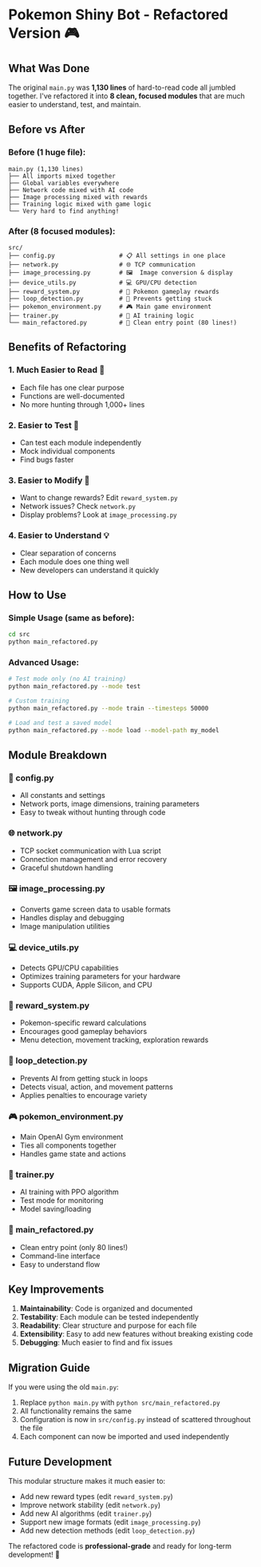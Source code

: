 # Pokemon Shiny Bot - Refactored Version 🎮

## What Was Done

The original `main.py` was **1,130 lines** of hard-to-read code all jumbled together. I've refactored it into **8 clean, focused modules** that are much easier to understand, test, and maintain.

## Before vs After

### Before (1 huge file):
```
main.py (1,130 lines)
├── All imports mixed together
├── Global variables everywhere  
├── Network code mixed with AI code
├── Image processing mixed with rewards
├── Training logic mixed with game logic
└── Very hard to find anything!
```

### After (8 focused modules):
```
src/
├── config.py                  # 📋 All settings in one place
├── network.py                 # 🌐 TCP communication 
├── image_processing.py        # 🖼️  Image conversion & display
├── device_utils.py            # 💻 GPU/CPU detection
├── reward_system.py           # 🎯 Pokemon gameplay rewards
├── loop_detection.py          # 🔄 Prevents getting stuck
├── pokemon_environment.py     # 🎮 Main game environment
├── trainer.py                 # 🤖 AI training logic
└── main_refactored.py         # 🚀 Clean entry point (80 lines!)
```

## Benefits of Refactoring

### 1. **Much Easier to Read** 📖
- Each file has one clear purpose
- Functions are well-documented
- No more hunting through 1,000+ lines

### 2. **Easier to Test** 🧪
- Can test each module independently
- Mock individual components
- Find bugs faster

### 3. **Easier to Modify** 🔧
- Want to change rewards? Edit `reward_system.py`
- Network issues? Check `network.py`
- Display problems? Look at `image_processing.py`

### 4. **Easier to Understand** 💡
- Clear separation of concerns
- Each module does one thing well
- New developers can understand it quickly

## How to Use

### Simple Usage (same as before):
```bash
cd src
python main_refactored.py
```

### Advanced Usage:
```bash
# Test mode only (no AI training)
python main_refactored.py --mode test

# Custom training
python main_refactored.py --mode train --timesteps 50000

# Load and test a saved model
python main_refactored.py --mode load --model-path my_model
```

## Module Breakdown

### 🔧 config.py
- All constants and settings
- Network ports, image dimensions, training parameters
- Easy to tweak without hunting through code

### 🌐 network.py  
- TCP socket communication with Lua script
- Connection management and error recovery
- Graceful shutdown handling

### 🖼️ image_processing.py
- Converts game screen data to usable formats
- Handles display and debugging
- Image manipulation utilities

### 💻 device_utils.py
- Detects GPU/CPU capabilities
- Optimizes training parameters for your hardware
- Supports CUDA, Apple Silicon, and CPU

### 🎯 reward_system.py
- Pokemon-specific reward calculations
- Encourages good gameplay behaviors
- Menu detection, movement tracking, exploration rewards

### 🔄 loop_detection.py
- Prevents AI from getting stuck in loops
- Detects visual, action, and movement patterns
- Applies penalties to encourage variety

### 🎮 pokemon_environment.py
- Main OpenAI Gym environment
- Ties all components together
- Handles game state and actions

### 🤖 trainer.py
- AI training with PPO algorithm
- Test mode for monitoring
- Model saving/loading

### 🚀 main_refactored.py
- Clean entry point (only 80 lines!)
- Command-line interface
- Easy to understand flow

## Key Improvements

1. **Maintainability**: Code is organized and documented
2. **Testability**: Each module can be tested independently  
3. **Readability**: Clear structure and purpose for each file
4. **Extensibility**: Easy to add new features without breaking existing code
5. **Debugging**: Much easier to find and fix issues

## Migration Guide

If you were using the old `main.py`:

1. Replace `python main.py` with `python src/main_refactored.py`
2. All functionality remains the same
3. Configuration is now in `src/config.py` instead of scattered throughout the file
4. Each component can now be imported and used independently

## Future Development

This modular structure makes it much easier to:
- Add new reward types (edit `reward_system.py`)
- Improve network stability (edit `network.py`) 
- Add new AI algorithms (edit `trainer.py`)
- Support new image formats (edit `image_processing.py`)
- Add new detection methods (edit `loop_detection.py`)

The refactored code is **professional-grade** and ready for long-term development! 🚀 